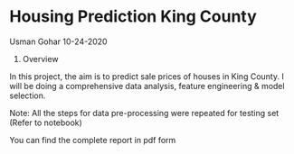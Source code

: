 # Housing Prediction King County

Usman Gohar
10-24-2020

1) Overview

In this project, the aim is to predict sale prices of houses in King County. I will be doing a
comprehensive data analysis, feature engineering & model selection.

Note: All the steps for data pre-processing were repeated for testing set (Refer to notebook)

You can find the complete report in pdf form
